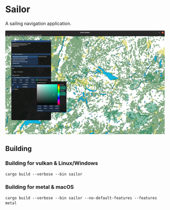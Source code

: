 # Sailor

A sailing navigation application.

![screenshot](doc/img/screenshot.png)

## Building

### Building for vulkan & Linux/Windows

```
cargo build --verbose --bin sailor
```

### Building for metal & macOS

```
cargo build --verbose --bin sailor --no-default-features --features metal
```